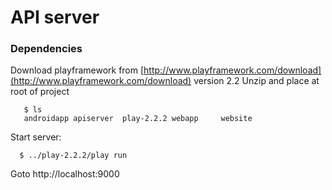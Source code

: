 # API server

### Dependencies

Download playframework from [http://www.playframework.com/download](http://www.playframework.com/download) version 2.2
Unzip and place at root of project

```
   $ ls
   androidapp apiserver  play-2.2.2 webapp     website
```

Start server:

```
  $ ../play-2.2.2/play run
```

Goto http://localhost:9000